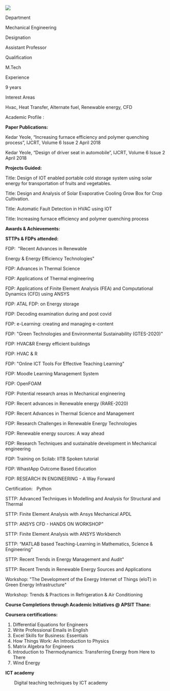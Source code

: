 [![](/sites/default/files/styles/faculty_images/public/2019-12/kedar.png?itok=I6_Df2WZ)](/sites/default/files/2019-12/kedar.png)

Department

Mechanical Engineering

Designation

Assistant Professor

Qualification

M.Tech

Experience

9 years

Interest Areas

Hvac, Heat Transfer, Alternate fuel, Renewable energy, CFD

Academic Profile :

**Paper Publications:**

Kedar Yeole, “Increasing furnace efficiency and polymer quenching process”, IJCRT, Volume 6 Issue 2 April 2018

Kedar Yeole, “Design of driver seat in automobile”, IJCRT, Volume 6 Issue 2 April 2018

**Projects Guided:**

Title: Design of IOT enabled portable cold storage system using solar energy for transportation of fruits and vegetables.

Title: Design and Analysis of Solar Evaporative Cooling Grow Box for Crop Cultivation.

Title: Automatic Fault Detection in HVAC using IOT

Title: Increasing furnace efficiency and polymer quenching process

**Awards & Achievements:**

**STTPs & FDPs attended:**

FDP:  "Recent Advances in Renewable

Energy & Energy Efficiency Technologies"

FDP: Advances in Thermal Science

FDP: Applications of Thermal engineering

FDP: Applications of Finite Element Analysis (FEA) and Computational Dynamics (CFD) using ANSYS

FDP: ATAL FDP: on Energy storage

FDP: Decoding examination during and post covid

FDP: e-Learning: creating and managing e-content

FDP: "Green Technologies and Environmental Sustainability (GTES-2020)"

FDP: HVAC&R Energy efficient buildings

FDP: HVAC & R

FDP: "Online ICT Tools For Effective Teaching Learning"

FDP: Moodle Learning Management System

FDP: OpenFOAM

FDP: Potential research areas in Mechanical engineering

FDP: Recent advances in Renewable energy (RARE-2020)

FDP: Recent Advances in Thermal Science and Management

FDP: Research Challenges in Renewable Energy Technologies

FDP: Renewable energy sources: A way ahead

FDP: Research Techniques and sustainable development in Mechanical engineering

FDP: Training on Scilab: IITB Spoken tutorial

FDP: WhastApp Outcome Based Education

FDP: RESEARCH IN ENGINEERING - A Way Forward

Certification:   Python

STTP: Advanced Techniques in Modelling and Analysis for Structural and Thermal

STTP: Finite Element Analysis with Ansys Mechanical APDL

STTP: ANSYS CFD - HANDS ON WORKSHOP"

STTP: Finite Element Analysis with ANSYS Workbench

STTP: “MATLAB based Teaching-Learning in Mathematics, Science & Engineering"

STTP: Recent Trends in Energy Management and Audit"

STTP: Recent Trends in Renewable Energy Sources and Applications

Workshop: "The Development of the Energy Internet of Things (eIoT) in Green Energy Infrastructure"

Workshop: Trends & Practices in Refrigeration & Air Conditioning

**Course Completions through Academic Initiatives @ APSIT Thane:**

**Coursera certifications:**

1. Differential Equations for Engineers
2. Write Professional Emails in English
3. Excel Skills for Business: Essentials
4. How Things Work: An Introduction to Physics
5. Matrix Algebra for Engineers
6. Introduction to Thermodynamics: Transferring Energy from Here to There
7. Wind Energy

**ICT academy**

       Digital teaching techniques by ICT academy